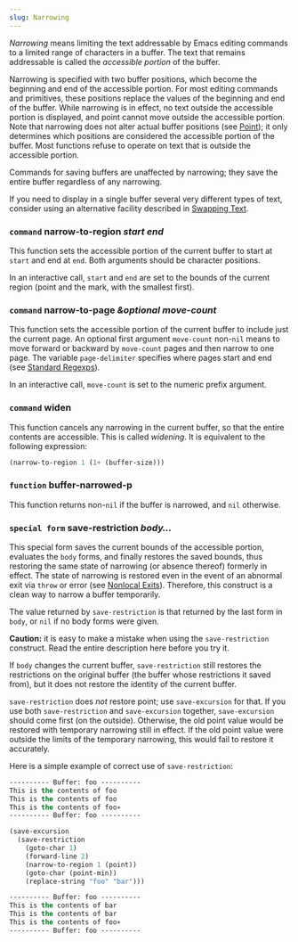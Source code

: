 ```yaml
---
slug: Narrowing
---
```


*Narrowing* means limiting the text addressable by Emacs editing commands to a limited range of characters in a buffer. The text that remains addressable is called the *accessible portion* of the buffer.

Narrowing is specified with two buffer positions, which become the beginning and end of the accessible portion. For most editing commands and primitives, these positions replace the values of the beginning and end of the buffer. While narrowing is in effect, no text outside the accessible portion is displayed, and point cannot move outside the accessible portion. Note that narrowing does not alter actual buffer positions (see [Point](Point)); it only determines which positions are considered the accessible portion of the buffer. Most functions refuse to operate on text that is outside the accessible portion.

Commands for saving buffers are unaffected by narrowing; they save the entire buffer regardless of any narrowing.

If you need to display in a single buffer several very different types of text, consider using an alternative facility described in [Swapping Text](Swapping-Text).

### <span className="tag command">`command`</span> **narrow-to-region** *start end*

This function sets the accessible portion of the current buffer to start at `start` and end at `end`. Both arguments should be character positions.

In an interactive call, `start` and `end` are set to the bounds of the current region (point and the mark, with the smallest first).

### <span className="tag command">`command`</span> **narrow-to-page** *\&optional move-count*

This function sets the accessible portion of the current buffer to include just the current page. An optional first argument `move-count` non-`nil` means to move forward or backward by `move-count` pages and then narrow to one page. The variable `page-delimiter` specifies where pages start and end (see [Standard Regexps](Standard-Regexps)).

In an interactive call, `move-count` is set to the numeric prefix argument.

### <span className="tag command">`command`</span> **widen**

This function cancels any narrowing in the current buffer, so that the entire contents are accessible. This is called *widening*. It is equivalent to the following expression:

```lisp
(narrow-to-region 1 (1+ (buffer-size)))
```

### <span className="tag function">`function`</span> **buffer-narrowed-p**

This function returns non-`nil` if the buffer is narrowed, and `nil` otherwise.

### <span className="tag specialform">`special form`</span> **save-restriction** *body…*

This special form saves the current bounds of the accessible portion, evaluates the `body` forms, and finally restores the saved bounds, thus restoring the same state of narrowing (or absence thereof) formerly in effect. The state of narrowing is restored even in the event of an abnormal exit via `throw` or error (see [Nonlocal Exits](Nonlocal-Exits)). Therefore, this construct is a clean way to narrow a buffer temporarily.

The value returned by `save-restriction` is that returned by the last form in `body`, or `nil` if no body forms were given.

**Caution:** it is easy to make a mistake when using the `save-restriction` construct. Read the entire description here before you try it.

If `body` changes the current buffer, `save-restriction` still restores the restrictions on the original buffer (the buffer whose restrictions it saved from), but it does not restore the identity of the current buffer.

`save-restriction` does *not* restore point; use `save-excursion` for that. If you use both `save-restriction` and `save-excursion` together, `save-excursion` should come first (on the outside). Otherwise, the old point value would be restored with temporary narrowing still in effect. If the old point value were outside the limits of the temporary narrowing, this would fail to restore it accurately.

Here is a simple example of correct use of `save-restriction`:

```lisp
---------- Buffer: foo ----------
This is the contents of foo
This is the contents of foo
This is the contents of foo∗
---------- Buffer: foo ----------
```



```lisp
(save-excursion
  (save-restriction
    (goto-char 1)
    (forward-line 2)
    (narrow-to-region 1 (point))
    (goto-char (point-min))
    (replace-string "foo" "bar")))

---------- Buffer: foo ----------
This is the contents of bar
This is the contents of bar
This is the contents of foo∗
---------- Buffer: foo ----------
```
